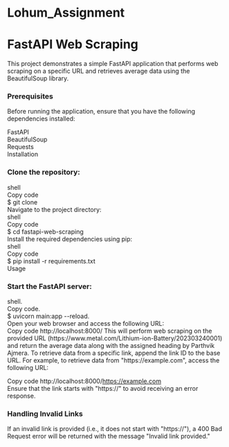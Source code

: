 # Lohum_Assignment

# FastAPI Web Scraping

This project demonstrates a simple FastAPI application that performs web scraping on a specific URL and retrieves average data using the BeautifulSoup library.

<h3> Prerequisites</h3>

Before running the application, ensure that you have the following dependencies installed:<br>

FastAPI<br>
BeautifulSoup<br>
Requests<br>
Installation<br>

  <h3> Clone the repository:</h3>
shell <br>
Copy code <br>
$ git clone <repository_url> <br>
Navigate to the project directory: <br>
shell <br>
Copy code<br>
$ cd fastapi-web-scraping<br>
Install the required dependencies using pip:<br>
shell<br>
Copy code<br>
$ pip install -r requirements.txt<br>
Usage

<h3>Start the FastAPI server: </h3>
shell. <br> 
Copy code. <br>
$ uvicorn main:app --reload. <br>
Open your web browser and access the following URL: <br>
Copy code
http://localhost:8000/
This will perform web scraping on the provided URL (https://www.metal.com/Lithium-ion-Battery/202303240001) and return the average data along with the assigned heading by Parthvik Ajmera.
To retrieve data from a specific link, append the link ID to the base URL. For example, to retrieve data from "https://example.com", access the following URL: <br>

Copy code
http://localhost:8000/https://example.com <br>
Ensure that the link starts with "https://" to avoid receiving an error response.

<h3>Handling Invalid Links</h3>

If an invalid link is provided (i.e., it does not start with "https://"), a 400 Bad Request error will be returned with the message "Invalid link provided."
